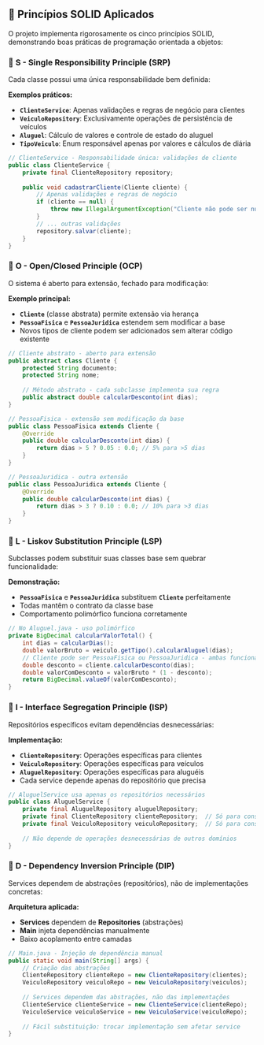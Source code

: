 ## 🎨 Princípios SOLID Aplicados

O projeto implementa rigorosamente os cinco princípios SOLID, demonstrando boas práticas de programação orientada a objetos:

### 🔹 **S - Single Responsibility Principle (SRP)**

Cada classe possui uma única responsabilidade bem definida:

**Exemplos práticos:**
- **`ClienteService`**: Apenas validações e regras de negócio para clientes
- **`VeiculoRepository`**: Exclusivamente operações de persistência de veículos
- **`Aluguel`**: Cálculo de valores e controle de estado do aluguel
- **`TipoVeiculo`**: Enum responsável apenas por valores e cálculos de diária

```java
// ClienteService - Responsabilidade única: validações de cliente
public class ClienteService {
    private final ClienteRepository repository;
    
    public void cadastrarCliente(Cliente cliente) {
        // Apenas validações e regras de negócio
        if (cliente == null) {
            throw new IllegalArgumentException("Cliente não pode ser nulo");
        }
        // ... outras validações
        repository.salvar(cliente);
    }
}
```

### 🔹 **O - Open/Closed Principle (OCP)**

O sistema é aberto para extensão, fechado para modificação:

**Exemplo principal:**
- **`Cliente`** (classe abstrata) permite extensão via herança
- **`PessoaFisica`** e **`PessoaJuridica`** estendem sem modificar a base
- Novos tipos de cliente podem ser adicionados sem alterar código existente

```java
// Cliente abstrato - aberto para extensão
public abstract class Cliente {
    protected String documento;
    protected String nome;
    
    // Método abstrato - cada subclasse implementa sua regra
    public abstract double calcularDesconto(int dias);
}

// PessoaFisica - extensão sem modificação da base
public class PessoaFisica extends Cliente {
    @Override
    public double calcularDesconto(int dias) {
        return dias > 5 ? 0.05 : 0.0; // 5% para >5 dias
    }
}

// PessoaJuridica - outra extensão
public class PessoaJuridica extends Cliente {
    @Override
    public double calcularDesconto(int dias) {
        return dias > 3 ? 0.10 : 0.0; // 10% para >3 dias
    }
}
```

### 🔹 **L - Liskov Substitution Principle (LSP)**

Subclasses podem substituir suas classes base sem quebrar funcionalidade:

**Demonstração:**
- **`PessoaFisica`** e **`PessoaJuridica`** substituem **`Cliente`** perfeitamente
- Todas mantêm o contrato da classe base
- Comportamento polimórfico funciona corretamente

```java
// No Aluguel.java - uso polimórfico
private BigDecimal calcularValorTotal() {
    int dias = calcularDias();
    double valorBruto = veiculo.getTipo().calcularAluguel(dias);
    // Cliente pode ser PessoaFisica ou PessoaJuridica - ambas funcionam
    double desconto = cliente.calcularDesconto(dias);
    double valorComDesconto = valorBruto * (1 - desconto);
    return BigDecimal.valueOf(valorComDesconto);
}
```

### 🔹 **I - Interface Segregation Principle (ISP)**

Repositórios específicos evitam dependências desnecessárias:

**Implementação:**
- **`ClienteRepository`**: Operações específicas para clientes
- **`VeiculoRepository`**: Operações específicas para veículos  
- **`AluguelRepository`**: Operações específicas para aluguéis
- Cada service depende apenas do repositório que precisa

```java
// AluguelService usa apenas os repositórios necessários
public class AluguelService {
    private final AluguelRepository aluguelRepository;
    private final ClienteRepository clienteRepository;  // Só para consultas
    private final VeiculoRepository veiculoRepository;  // Só para consultas
    
    // Não depende de operações desnecessárias de outros domínios
}
```

### 🔹 **D - Dependency Inversion Principle (DIP)**

Services dependem de abstrações (repositórios), não de implementações concretas:

**Arquitetura aplicada:**
- **Services** dependem de **Repositories** (abstrações)
- **Main** injeta dependências manualmente
- Baixo acoplamento entre camadas

```java
// Main.java - Injeção de dependência manual
public static void main(String[] args) {
    // Criação das abstrações
    ClienteRepository clienteRepo = new ClienteRepository(clientes);
    VeiculoRepository veiculoRepo = new VeiculoRepository(veiculos);
    
    // Services dependem das abstrações, não das implementações
    ClienteService clienteService = new ClienteService(clienteRepo);
    VeiculoService veiculoService = new VeiculoService(veiculoRepo);
    
    // Fácil substituição: trocar implementação sem afetar service
}
```
